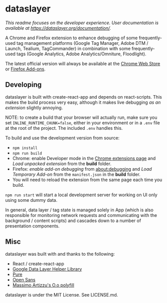 dataslayer
==========

_This readme focuses on the developer experience. User documentation is available at https://dataslayer.org/documentation/._

A Chrome and Firefox extension to enhance debugging of some frequently-used tag management platforms (Google Tag Manager, Adobe DTM / Launch, Tealium, TagCommander) in combination with some frequently-used tags (Google Analytics, Adobe Analytics/Omniture, Floodlight).

The latest official version will always be available at the [Chrome Web Store](https://chrome.google.com/webstore/detail/dataslayer/ikbablmmjldhamhcldjjigniffkkjgpo) or [Firefox Add-ons](https://addons.mozilla.org/en-US/firefox/addon/dataslayer-firefox/).


Developing
--------
dataslayer is built with create-react-app and depends on react-scripts. This makes the build process very easy, although it makes live debugging *as an extension* slightly annoying.

NOTE: to create a build that your browser will actually run, make sure you set ```INLINE_RUNTIME_CHUNK=false```, either in your environment or in a ```.env``` file at the root of the project. The included ```.env``` handles this.

To build and use the development version from source:
- `npm install`
- `npm run build`
- Chrome: enable Developer mode in the [Chrome extensions page](chrome://extensions/) and *Load unpacked extension* from the **build** folder.
- Firefox: *enable add-on debugging* from [about:debugging](about:debugging) and *Load Temporary Add-on* from the `manifest.json` in the **build** folder.
- You will need to reload the extension from the same page each time you build.

`npm run start` will start a local development server for working on UI only using some dummy data.

In general, data layer / tag state is managed solely in App (which is also responsible for monitoring network requests and communicating with the background / content scripts) and cascades down to a number of presentation components.

Misc
----
dataslayer was built with and thanks to the following:
- React / create-react-app
- [Google Data Layer Helper Library](https://github.com/google/data-layer-helper)
- [Pure](http://purecss.io/)
- [Open Sans](http://www.google.com/fonts/specimen/Open+Sans)
- [Massimo Artizzu's O.o polyfill](https://github.com/MaxArt2501/object-observe)

dataslayer is under the MIT License. See LICENSE.md.

